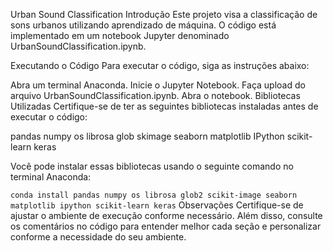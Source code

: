 Urban Sound Classification
Introdução
Este projeto visa a classificação de sons urbanos utilizando aprendizado de máquina. O código está implementado em um notebook Jupyter denominado UrbanSoundClassification.ipynb.

Executando o Código
Para executar o código, siga as instruções abaixo:

Abra um terminal Anaconda.
Inicie o Jupyter Notebook.
Faça upload do arquivo UrbanSoundClassification.ipynb.
Abra o notebook.
Bibliotecas Utilizadas
Certifique-se de ter as seguintes bibliotecas instaladas antes de executar o código:

pandas
numpy
os
librosa
glob
skimage
seaborn
matplotlib
IPython
scikit-learn
keras

Você pode instalar essas bibliotecas usando o seguinte comando no terminal Anaconda:


```conda install pandas numpy os librosa glob2 scikit-image seaborn matplotlib ipython scikit-learn keras```
Observações
Certifique-se de ajustar o ambiente de execução conforme necessário. Além disso, consulte os comentários no código para entender melhor cada seção e personalizar conforme a necessidade do seu ambiente.

